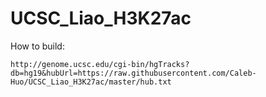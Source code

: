 # UCSC_Liao_H3K27ac

How to build:
```
http://genome.ucsc.edu/cgi-bin/hgTracks?db=hg19&hubUrl=https://raw.githubusercontent.com/Caleb-Huo/UCSC_Liao_H3K27ac/master/hub.txt
```

